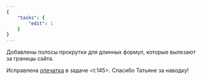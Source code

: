 ```yaml
---
{
    "tasks": {
        "edit": 1
    }
}
---
```


Добавлены полосы прокрутки для длинных формул, которые вылезают за границы сайта.

Исправлена [опечатка](https://bydef.ru/threads/kak-vy-preobrazovali-stepen.3/) в задаче <t:145>. Спасибо Татьяне за наводку!
